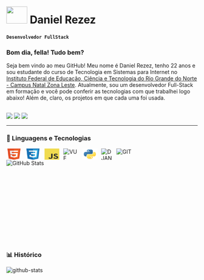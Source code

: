 # <img src="https://github.com/user-attachments/assets/fc884cc5-eb61-4ed5-83c3-bc570255a270" height=45 width="55" /> Daniel Rezez


**`Desenvolvedor FullStack`**

### Bom dia, fella! Tudo bem?

Seja bem vindo ao meu GitHub! Meu nome é Daniel Rezez, tenho 22 anos e sou estudante do curso de Tecnologia em Sistemas para Internet no [Instituto Federal de Educação, Ciência e Tecnologia do Rio Grande do Norte - Campus Natal Zona Leste](https://portal.ifrn.edu.br/campus/natalzonaleste/). Atualmente, sou um desenvolvedor Full-Stack em formação e você pode conferir as tecnologias com que trabalhei logo abaixo! Além de, claro, os projetos em que cada uma foi usada.

<div><br> 
  <a href="https://www.linkedin.com/in/daniel-rezez-293740207/" target="_blank"><img src="https://img.shields.io/badge/-LinkedIn-%230077B5?style=for-the-badge&logo=linkedin&logoColor=white" target="_blank"></a>
  <a href = "mailto:danielrezez@gmail.com"><img src="https://img.shields.io/badge/-Gmail-%23333?style=for-the-badge&logo=gmail&logoColor=white" target="_blank"></a>
  <a href="https://www.instagram.com/daniel.rezes/" target="_blank"><img src="https://img.shields.io/badge/-Instagram-%23E4405F?style=for-the-badge&logo=instagram&logoColor=white" target="_blank"></a>
</div>

---

### 👾 Linguagens e Tecnologias

<div align="left" style="display: flex; flex-direction: column;">
  <section align="left" style="display: flex; flex-wrap: wrap; gap: 10px;">
    <img alt="HTML" height="30" width="40" src="https://raw.githubusercontent.com/devicons/devicon/master/icons/html5/html5-original.svg">
    <img alt="CSS" height="30" width="40" src="https://raw.githubusercontent.com/devicons/devicon/master/icons/css3/css3-original.svg">
    <img alt="JS" height="30" width="40" src="https://raw.githubusercontent.com/devicons/devicon/master/icons/javascript/javascript-original.svg">
    <img alt="VUE" height="30" width="40" src="https://cdn.jsdelivr.net/gh/devicons/devicon@latest/icons/vuejs/vuejs-original.svg">
    <img alt="PYTHON" height="30" width="40" src="https://raw.githubusercontent.com/devicons/devicon/master/icons/python/python-original.svg">
    <img alt="DJANGO" height="30" width="30" src="https://avatars.githubusercontent.com/u/27804?s=200&v=4">
    <img alt="GIT" height="30" width="40" src="https://camo.githubusercontent.com/80ee24b2f1d1758eeeaa65bc396e11aef6d39a394edc5c8925e2e04a5b5d3297/68747470733a2f2f63646e2e6a7364656c6976722e6e65742f67682f64657669636f6e732f64657669636f6e406c61746573742f69636f6e732f6769742f6769742d6f726967696e616c2e737667">
  </section>
  
  <!-- O GitHub Stats fica abaixo, com um pequeno espaço -->
  <img alt="GitHub Stats" height="200" src="https://github-readme-stats.vercel.app/api/top-langs/?username=DanielRezez&theme=tokyonight&layout=compact&custom_title=Tecnologias&langs_count=9"/>
</div>

#

### 📊 Histórico
<p>
  <img align="left" alt="github-stats" height="200" style="margin-right: 30px;" src="https://github-readme-stats.vercel.app/api?username=DanielRezez&show_icons=true&theme=tokyonight&include_all_commits=true&locale=pt-br"/>
</p>



<!---
DanielRezez/DanielRezez is a ✨ special ✨ repository because its `README.md` (this file) appears on your GitHub profile.
You can click the Preview link to take a look at your changes.
--->
